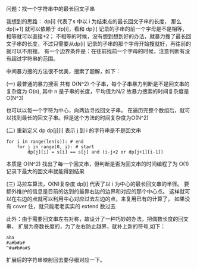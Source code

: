 问题：找一个字符串中的最长回文子串

我想到的思路：
dp[i] 代表了s 中以 i 为结束点的最长回文子串的长度，
那么 dp[i+1] 就可以依赖于 dp[i]，看和 dp[i] 记录的子串的前一个字母是不是相等，
相等就可以直接+2；
不相等的时候，没有想到想到好的办法，就暴力搜了最长回文子串的长度，不过只需要从dp[i] 记录的子串的那个字母开始搜就好，再往前的就可以不用搜。
有一个边界条件是：在往前找前一个字母的时候，注意判断有没有超过字符串的范围。

中间暴力搜的方法很不优美，搜索了题解，如下：

(一) 最普通的暴力搜索
共有 O(N^2) 个子串，每个子串暴力判断是不是回文串的复杂度为 O(n), 其中 n 是子串的长度，平均值为N/2
故暴力搜索的时间复杂度是 O(N^3)

也可以以每一个字符为中心，向两边寻找回文子串。
在遍历完整个数组后，就可以找到最长的回文子串。但是这个方法的时间复杂度为O(N^2)

(二) 重新定义 dp
dp[j][i] 表示 j 到 i 的字符串是不是回文串
```
for i in range(len(s)): # end
    for j in range(0, i): # start
        dp[j][i] = s[i] == s[j] and (i-j<2 or dp[j+1][i-1])
```
本质是 O(N^2) 找出了每一个回文串，但判断是否为回文串的时间编程了为 O(1)
记录下最大的回文串就能得到结果

(三) 马拉车算法，O(N)复杂度
dp[i] 代表了以 i 为中心的最长回文串的半径。
要额外维护的信息是目前的达到的最靠右边的边界和对应的那个中心点。
这样就可以在右边的点就可以利用中心对应过去左边的点，来复用已有的计算了，
如果没有 cover 住，就只能老老实实的 extend 数过去

此外：由于需要回文串左右对称，故设计了一种巧妙的办法，把偶数长度的回文串，
扩展为奇数长度的，为了左右防止越界，就补上新的符号,如下：
```
aba
#a#b#a#
^#a#b#a#$
```
扩展后的字符串映射回去要仔细对应一下。
